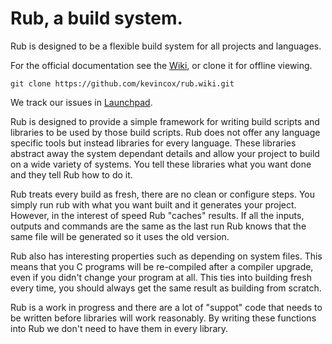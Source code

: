 # Rub, a build system.

Rub is designed to be a flexible build system for all projects and languages.

For the official documentation see the
[Wiki](https://github.com/kevincox/rub/wiki), or clone it for offline viewing.

	git clone https://github.com/kevincox/rub.wiki.git

We track our issues in [Launchpad](https://launchpad.net/rub).

Rub is designed to provide a simple framework for writing build scripts and
libraries to be used by those build scripts.  Rub does not offer any language
specific tools but instead libraries for every language.  These libraries
abstract away the system dependant details and allow your project to build on
a wide variety of systems.  You tell these libraries what you want done and they
tell Rub how to do it.

Rub treats every build as fresh, there are no clean or configure steps.  You
simply run rub with what you want built and it generates your project.  However,
in the interest of speed Rub "caches" results.  If all the inputs, outputs and
commands are the same as the last run Rub knows that the same file will be
generated so it uses the old version.

Rub also has interesting properties such as depending on system files.  This
means that you C programs will be re-compiled after a compiler upgrade, even if
you didn't change your program at all.  This ties into building fresh every
time, you should always get the same result as building from scratch.

Rub is a work in progress and there are a lot of "suppot" code that needs to be
written before libraries will work reasonably.  By writing these functions into
Rub we don't need to have them in every library.
